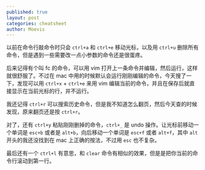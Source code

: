 ```yaml
---
published: true
layout: post
categories: cheatsheet
author: Moevis
---
```

以前在命令行敲命令时只会 `ctrl+a` 和 `ctrl+e` 移动光标，以及用 `ctrl+u` 删除所有命令，但是遇到一些需要改一点小参数的命令还是很蛋疼。

后来记得有个叫 fc 的命令，可以用 vim 打开上一条命令并编辑，然后运行，这样就很舒服了。不过在 mac 中用的时候默认会运行刚刚编辑的命令，今天搜了一下，发现可以用 `ctrl+x` + `ctrl+e` 来用 vim 编辑当前的命令，并且在保存后就直接显示在当前光标的行，并不运行。

我还记得 `ctrl+r` 可以搜索历史命令，但是我不知道怎么翻页，然后今天查的时候发现，原来翻页还是按 `ctrl+r`。

对了，还有 `ctrl+y` 粘贴刚刚删掉的命令，`ctrl+_` 是 undo 操作。让光标前移动一个单词是 `esc+b` 或者是 `alt+b`，向后移动一个单词是 `esc+f` 或者 `alt+f`，其中 `alt` 开头的我还没找到在 mac 上正确的按法，不过用 `esc` 也不复杂。

最后还有一个 `ctrl+l` 有意思，和 `clear` 命令有相似的效果，但是是把你当前的命令行滚动到第一行。
